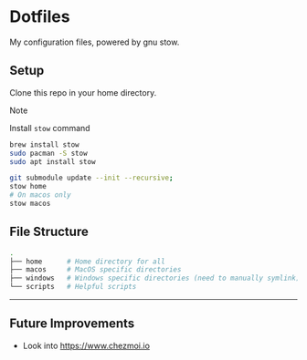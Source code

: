 # Dotfiles

My configuration files, powered by gnu stow.

## Setup

Clone this repo in your home directory.

> [!note]
> Install `stow` command
>
> ```bash
> brew install stow
> sudo pacman -S stow
> sudo apt install stow
> ```

```bash
git submodule update --init --recursive;
stow home
# On macos only
stow macos
```

## File Structure

```bash
.
├── home      # Home directory for all
├── macos     # MacOS specific directories
├── windows   # Windows specific directories (need to manually symlink)
└── scripts   # Helpful scripts
```

---

## Future Improvements

- Look into https://www.chezmoi.io
